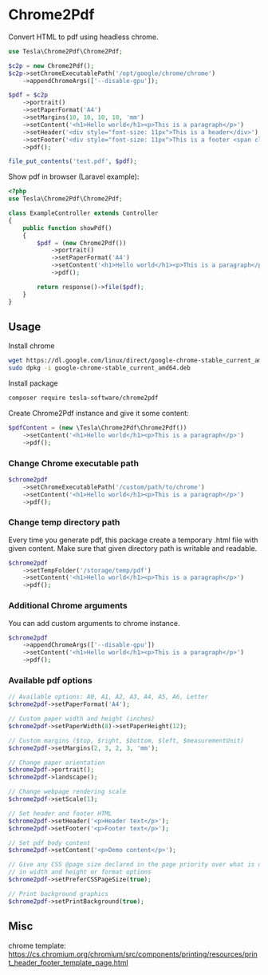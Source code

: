 # Chrome2Pdf

Convert HTML to pdf using headless chrome.

```php
use Tesla\Chrome2Pdf\Chrome2Pdf;

$c2p = new Chrome2Pdf();
$c2p->setChromeExecutablePath('/opt/google/chrome/chrome')
    ->appendChromeArgs(['--disable-gpu']);

$pdf = $c2p
    ->portrait()
    ->setPaperFormat('A4')
    ->setMargins(10, 10, 10, 10, 'mm')
    ->setContent('<h1>Hello world</h1><p>This is a paragraph</p>')
    ->setHeader('<div style="font-size: 11px">This is a header</div>')
    ->setFooter('<div style="font-size: 11px">This is a footer <span class="pageNumber"></span>/<span class="totalPages"></span></div>')
    ->pdf();

file_put_contents('test.pdf', $pdf);
```

Show pdf in browser (Laravel example):

```php
<?php
use Tesla\Chrome2Pdf\Chrome2Pdf;

class ExampleController extends Controller
{
    public function showPdf()
    {
        $pdf = (new Chrome2Pdf())
            ->portrait()
            ->setPaperFormat('A4')
            ->setContent('<h1>Hello world</h1><p>This is a paragraph</p>')
            ->pdf();

        return response()->file($pdf);
    }
}
```

## Usage

Install chrome

```bash
wget https://dl.google.com/linux/direct/google-chrome-stable_current_amd64.deb
sudo dpkg -i google-chrome-stable_current_amd64.deb
```

Install package

```bash
composer require tesla-software/chrome2pdf
```

Create Chrome2Pdf instance and give it some content:

```php
$pdfContent = (new \Tesla\Chrome2Pdf\Chrome2Pdf())
    ->setContent('<h1>Hello world</h1><p>This is a paragraph</p>')
    ->pdf();
```

### Change Chrome executable path

```php
$chrome2pdf
    ->setChromeExecutablePath('/custom/path/to/chrome')
    ->setContent('<h1>Hello world</h1><p>This is a paragraph</p>')
    ->pdf();
```

### Change temp directory path

Every time you generate pdf, this package create a temporary .html file with given content. Make sure that given directory path is writable and readable.

```php
$chrome2pdf
    ->setTempFolder('/storage/temp/pdf')
    ->setContent('<h1>Hello world</h1><p>This is a paragraph</p>')
    ->pdf();
```

### Additional Chrome arguments

You can add custom arguments to chrome instance.

```php
$chrome2pdf
    ->appendChromeArgs(['--disable-gpu'])
    ->setContent('<h1>Hello world</h1><p>This is a paragraph</p>')
    ->pdf();
```

### Available pdf options

```php
// Available options: A0, A1, A2, A3, A4, A5, A6, Letter
$chrome2pdf->setPaperFormat('A4');

// Custom paper width and height (inches)
$chrome2pdf->setPaperWidth(8)->setPaperHeight(12);

// Custom margins ($top, $right, $bottom, $left, $measurementUnit)
$chrome2pdf->setMargins(2, 3, 2, 3, 'mm');

// Change paper orientation
$chrome2pdf->portrait();
$chrome2pdf->landscape();

// Change webpage rendering scale
$chrome2pdf->setScale(1);

// Set header and footer HTML
$chrome2pdf->setHeader('<p>Header text</p>');
$chrome2pdf->setFooter('<p>Footer text</p>');

// Set pdf body content
$chrome2pdf->setContent('<p>Demo content</p>');

// Give any CSS @page size declared in the page priority over what is declared
// in width and height or format options
$chrome2pdf->setPreferCSSPageSize(true);

// Print background graphics
$chrome2pdf->setPrintBackground(true);
```

## Misc

chrome template: https://cs.chromium.org/chromium/src/components/printing/resources/print_header_footer_template_page.html
